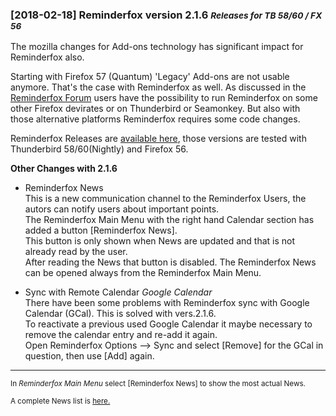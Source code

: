 ###  [2018-02-18] Reminderfox version 2.1.6 <small>_Releases for TB 58/60 / FX 56_</small>

The mozilla changes for Add-ons technology has significant impact for Reminderfox also.  

Starting with Firefox 57 (Quantum) 'Legacy' Add-ons are not usable anymore. 
That's the case with Reminderfox as well. As discussed in the 
[Reminderfox Forum](https://groups.google.com/forum/#!forum/reminderfox)
users have the possibility to run Reminderfox on some other Firefox devirates or on Thunderbird or Seamonkey.
But also with those alternative platforms Reminderfox requires some code changes. 

Reminderfox Releases are [available here](https://github.com/neandr/reminderfox/releases), 
those versions are tested with Thunderbird 58/60(Nightly) and Firefox 56.


__Other Changes with 2.1.6__

* Reminderfox News   
This is a new communication channel to the Reminderfox Users, the autors can notify users about important points.   
The Reminderfox Main Menu with the right hand Calendar section has added a button [Reminderfox News].   
This button is only shown when News are updated and that is not already read by the user.     
After reading the News that button is disabled. The Reminderfox News can be opened always from the Reminderfox Main Menu.


* Sync with Remote Calendar _Google Calendar_   
There have been some problems with Reminderfox sync with Google Calendar (GCal). This is solved with vers.2.1.6.   
To reactivate a previous used Google Calendar it maybe necessary to remove the calendar entry and re-add it again.   
Open Reminderfox Options --> Sync and select [Remove] for the GCal in question, then use [Add] again.

----
<small>In _Reminderfox Main Menu_ select [Reminderfox News] to show the most actual News. </small>

<small>A complete News list is [here.](https://github.com/neandr/reminderfox/tree/master/docs) </small>

<!-- ReText used as a simple but powerful editor for Markdown - see https://github.com/retext-project/retext  -->
